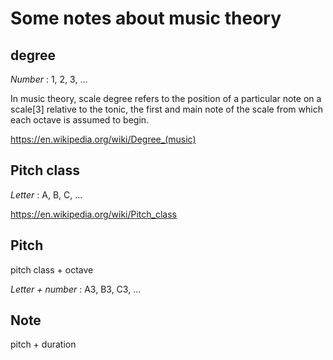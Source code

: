 # Some notes about music theory

## degree

_Number_ : 1, 2, 3, ...

In music theory, scale degree refers to the position of a particular note on a scale[3] relative to the tonic,
the first and main note of the scale from which each octave is assumed to begin.

https://en.wikipedia.org/wiki/Degree_(music)

## Pitch class

_Letter_ : A, B, C, ...

https://en.wikipedia.org/wiki/Pitch_class

## Pitch

pitch class + octave

_Letter + number_ : A3, B3, C3, ...

## Note

pitch + duration
